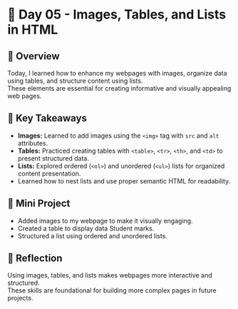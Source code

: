 # 🌱 Day 05 - Images, Tables, and Lists in HTML

## 🧩 Overview
Today, I learned how to enhance my webpages with images, organize data using tables, and structure content using lists.  
These elements are essential for creating informative and visually appealing web pages.

## 🧠 Key Takeaways
- **Images:** Learned to add images using the `<img>` tag with `src` and `alt` attributes.  
- **Tables:** Practiced creating tables with `<table>`, `<tr>`, `<th>`, and `<td>` to present structured data.  
- **Lists:** Explored ordered (`<ol>`) and unordered (`<ul>`) lists for organized content presentation.  
- Learned how to nest lists and use proper semantic HTML for readability.

## 🚀 Mini Project
- Added images to my webpage to make it visually engaging.  
- Created a table to display data Student marks.  
- Structured a list using ordered and unordered lists.  

## 💭 Reflection
Using images, tables, and lists makes webpages more interactive and structured.  
These skills are foundational for building more complex pages in future projects.